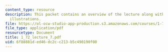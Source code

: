 ```yaml
---
content_type: resource
description: This packet contains an overview of the lecture along with diagrams and
  illustrations.
file: https://ol-ocw-studio-app-production.s3.amazonaws.com/courses/1-72-groundwater-hydrology-fall-2005/6f88881ded46dc2cc213b5c490190f00_1_72_lecture_7.pdf
file_type: application/pdf
resourcetype: Document
title: 1_72_lecture_7.pdf
uid: 6f88881d-ed46-dc2c-c213-b5c490190f00
---
```

